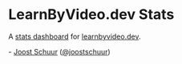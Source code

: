 # LearnByVideo.dev Stats

A [stats dashboard](https://stats.learnbyvideo.dev) for [learnbyvideo.dev](https://learnbyvideo.dev).

\- [Joost Schuur](https://joostschuur.com) ([@joostschuur](https://twitter.com/joostschuur))
